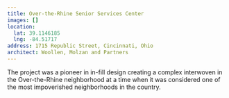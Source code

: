 ```yaml
---
title: Over-the-Rhine Senior Services Center
images: []
location:
  lat: 39.1146185
  lng: -84.51717
address: 1715 Republic Street, Cincinnati, Ohio
architect: Woollen, Molzan and Partners
---
```


The project was a pioneer in in-fill design creating a complex interwoven in the Over-the-Rhine neighborhood at a time when it was considered one of the most impoverished neighborhoods in the country.
